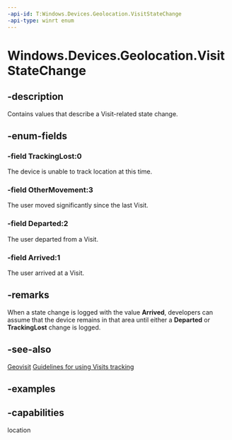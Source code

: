 ```yaml
---
-api-id: T:Windows.Devices.Geolocation.VisitStateChange
-api-type: winrt enum
---
```


<!-- Enumeration syntax.
public enum VisitStateChange : int 
-->

# Windows.Devices.Geolocation.VisitStateChange

## -description
Contains values that describe a Visit-related state change.

## -enum-fields
### -field TrackingLost:0
The device is unable to track location at this time.

### -field OtherMovement:3
The user moved significantly since the last Visit.

### -field Departed:2
The user departed from a Visit.

### -field Arrived:1
The user arrived at a Visit.

## -remarks
When a state change is logged with the value **Arrived**, developers can assume that the device remains in that area until either a **Departed** or **TrackingLost** change is logged.

## -see-also
[Geovisit](Geovisit.md)
[Guidelines for using Visits tracking](https://docs.microsoft.com/windows/uwp/maps-and-location/guidelines-for-visits)

## -examples


## -capabilities
location
